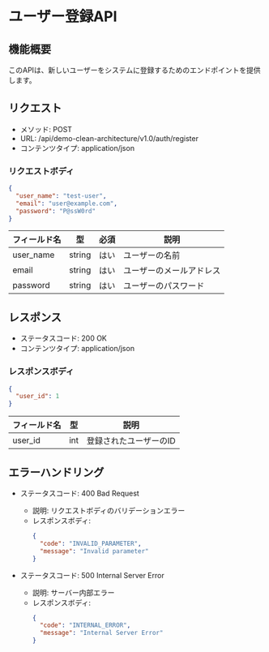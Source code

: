 # ユーザー登録API

## 機能概要

このAPIは、新しいユーザーをシステムに登録するためのエンドポイントを提供します。

## リクエスト

- メソッド: POST
- URL: /api/demo-clean-architecture/v1.0/auth/register
- コンテンツタイプ: application/json

### リクエストボディ

```json
{
  "user_name": "test-user",
  "email": "user@example.com",
  "password": "P@ssW0rd"
}
```

| フィールド名 | 型     | 必須 | 説明           |
| ------------ | ------ | ---- | -------------- |
| user_name    | string | はい | ユーザーの名前 |
| email        | string | はい | ユーザーのメールアドレス |
| password     | string | はい | ユーザーのパスワード     |

## レスポンス

- ステータスコード: 200 OK
- コンテンツタイプ: application/json

### レスポンスボディ

```json
{
  "user_id": 1
}
```

| フィールド名 | 型     | 説明           |
| ------------ | ------ | -------------- |
| user_id      | int    | 登録されたユーザーのID |

## エラーハンドリング

- ステータスコード: 400 Bad Request
  - 説明: リクエストボディのバリデーションエラー
  - レスポンスボディ:
    ```json
    {
      "code": "INVALID_PARAMETER",
      "message": "Invalid parameter"
    }
    ```

- ステータスコード: 500 Internal Server Error
  - 説明: サーバー内部エラー
  - レスポンスボディ:
    ```json
    {
      "code": "INTERNAL_ERROR",
      "message": "Internal Server Error"
    }
    ```
